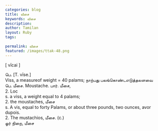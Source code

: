 ```yaml
---
categories: blog
title: வீசை
keywords: வீசை
description: 
author: Tamilan
layout: Ruby
tags: 
 
permalink: வீசை
featured: /images/ttak-48.png
---
```

  
[ vīcai ]  
  
பெ. [T. vīse.]  
Viss, a measureof weight = 40 palams; நாற்பது பலங்கொண்டஎடுத்தலளவை  
பெ. மீசை. Moustache. பார். மீசை,   
2. Loc  
s. a viss, a weight equal to 4 palams;   
2. the moustaches, மீசை  
s. A vis, equal to forty Palams, or about three pounds, two ounces, avor dupois.   
2. The mustachios, மீசை. (c.)  
ஓர் நிறை, மீசை